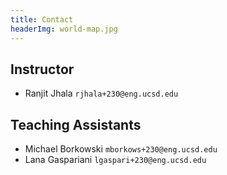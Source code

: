 ```yaml
---
title: Contact
headerImg: world-map.jpg
---
```


## Instructor

- Ranjit Jhala      `rjhala+230@eng.ucsd.edu`

## Teaching Assistants

- Michael Borkowski `mborkows+230@eng.ucsd.edu`
- Lana Gaspariani `lgaspari+230@eng.ucsd.edu`